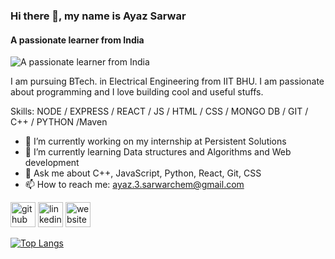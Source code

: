 ### Hi there 👋, my name is Ayaz Sarwar
#### A passionate learner from India
![A passionate learner from India](https://media.istockphoto.com/vectors/working-at-home-vector-flat-style-illustration-online-career-space-vector-id1241710244?k=20&m=1241710244&s=612x612&w=0&h=RqGpgs6pK0cC7C-P70rgtf0iPFaQLTfa0X3eNJiYRCs=)

I am pursuing BTech. in Electrical Engineering from IIT BHU. 
I am passionate about programming and I love building cool and useful stuffs.

Skills: NODE / EXPRESS / REACT / JS / HTML / CSS / MONGO DB / GIT / C++ / PYTHON /Maven

- 🔭 I’m currently working on my internship at Persistent Solutions 
- 🌱 I’m currently learning Data structures and Algorithms and Web development 
- 💬 Ask me about  C++, JavaScript, Python, React, Git, CSS 
- 📫 How to reach me: ayaz.3.sarwarchem@gmail.com 


[<img src='https://cdn.jsdelivr.net/npm/simple-icons@3.0.1/icons/github.svg' alt='github' height='40'>](https://github.com/ayaz7285)  [<img src='https://cdn.jsdelivr.net/npm/simple-icons@3.0.1/icons/linkedin.svg' alt='linkedin' height='40'>](https://www.linkedin.com/in/https://www.linkedin.com/in/ayaz-sarwar-68397a1b4/?originalSubdomain=in/)  [<img src='https://cdn.jsdelivr.net/npm/simple-icons@3.0.1/icons/icloud.svg' alt='website' height='40'>](https://ayaz7285.github.io/Portfolio/)  

[![Top Langs](https://github-readme-stats.vercel.app/api/top-langs/?username=ayaz7285)](https://github.com/anuraghazra/github-readme-stats)

